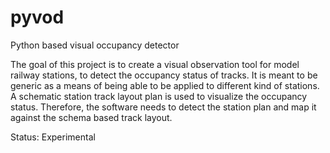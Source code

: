 pyvod
=====
Python based visual occupancy detector

The goal of this project is to create a visual observation
tool for model railway stations, to detect the occupancy
status of tracks. It is meant to be generic as a means of
being able to be applied to different kind of stations.
A schematic station track layout plan is used to visualize
the occupancy status. Therefore, the software needs to
detect the station plan and map it against the schema
based track layout.

Status: Experimental

